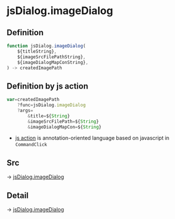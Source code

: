 # jsDialog.imageDialog

## Definition

```js.js
function jsDialog.imageDialog(
	${titleString},
	${imageSrcFilePathString},
	${imageDialogMapConString},
) -> createdImagePath
```


## Definition by js action

```js.js
var=createdImagePath
	?func=jsDialog.imageDialog
	?args=
		&title=${String}
		&imageSrcFilePath=${String}
		&imageDialogMapCon=${String}
```

- [js action](#) is annotation-oriented language based on javascript in `CommandClick`



## Src

-> [jsDialog.imageDialog](https://github.com/puutaro/CommandClick/blob/master/app/src/main/java/com/puutaro/commandclick/fragment_lib/terminal_fragment/js_interface/dialog/JsDialog.kt#L314)

## Detail

-> [jsDialog.imageDialog](https://github.com/puutaro/CommandClick/blob/master/md/developer/js_interface/details/dialog/JsDialog/imageDialog.md)

